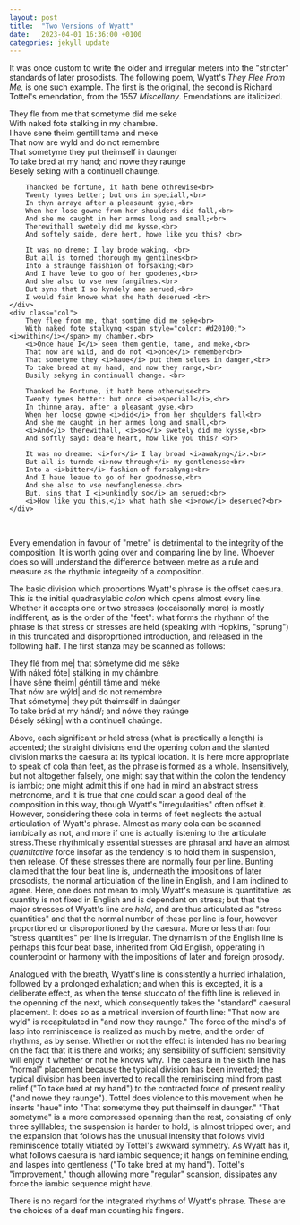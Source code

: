 ```yaml
---
layout: post
title:  "Two Versions of Wyatt"
date:   2023-04-01 16:36:00 +0100
categories: jekyll update
---
```



It was once custom to write the older and irregular meters into the "stricter" standards of later prosodists. The following poem, Wyatt's <i>They Flee From Me,</i> is one such example. The first is the original, the second is Richard Tottel's emendation, from the 1557 <i>Miscellany</i>. Emendations are italicized.

<div class="columnated">
    <div class="col">
        They fle from me that sometyme did me seke <br>
        With naked fote stalking in my chambre.<br>
        I have sene theim gentill tame and meke<br>
        That now are wyld and do not remembre<br>
        That sometyme they put theimself in daunger<br>
        To take bred at my hand; and nowe they raunge<br>
        Besely seking with a continuell chaunge.<br>

        Thancked be fortune, it hath bene othrewise<br>
        Twenty tymes better; but ons in speciall,<br>
        In thyn arraye after a pleasaunt gyse,<br>
        When her lose gowne from her shoulders did fall,<br>
        And she me caught in her armes long and small;<br>
        Therewithall swetely did me kysse,<br>
        And softely saide, dere hert, howe like you this? <br>

        It was no dreme: I lay brode waking. <br>
        But all is torned thorough my gentilnes<br>
        Into a straunge fasshion of forsaking;<br>
        And I have leve to goo of her goodenes,<br>
        And she also to vse new fangilnes.<br>
        But syns that I so kyndely ame serued,<br>
        I would fain knowe what she hath deserued <br>
    </div>
    <div class="col">
        They flee from me, that somtime did me seke<br>
        With naked fote stalkyng <span style="color: #d20100;"><i>within</i></span> my chamber.<br>
        <i>Once haue I</i> seen them gentle, tame, and meke,<br>
        That now are wild, and do not <i>once</i> remember<br>
        That sometyme they <i>haue</i> put them selues in danger,<br>
        To take bread at my hand, and now they range,<br>
        Busily sekyng in continuall change. <br>
    
        Thanked be Fortune, it hath bene otherwise<br>
        Twenty tymes better: but once <i>especiall</i>,<br>
        In thinne aray, after a pleasant gyse,<br>
        When her loose gowne <i>did</i> from her shoulders fall<br>
        And she me caught in her armes long and small,<br>
        <i>And</i> therewithall, <i>so</i> swetely did me kysse,<br>
        And softly sayd: deare heart, how like you this? <br>

        It was no dreame: <i>for</i> I lay broad <i>awakyng</i>.<br>
        But all is turnde <i>now through</i> my gentlenesse<br>
        Into a <i>bitter</i> fashion of forsakyng:<br>
        And I haue leaue to go of her goodnesse,<br>
        And she also to vse newfanglenesse.<br>
        But, sins that I <i>unkindly so</i> am serued:<br>
        <i>How like you this,</i> what hath she <i>now</i> deserued?<br>
    </div>
 </div> 
 <br />

Every emendation in favour of "metre" is detrimental to the integrity of the composition. It is worth going over and comparing line by line. Whoever does so will understand the difference between metre as a rule and measure as the rhythmic integreity of a composition. 

The basic division which proportions Wyatt's phrase is the offset caesura. This is the initial quadrasylabic <i>colon</i> which opens almost every line. Whether it accepts one or two stresses (occaisonally more) is mostly indifferent, as is the order of the "feet": what forms the rhythmn of the phrase is that stress or stresses are held (speaking with Hopkins, "sprung") in this truncated and disproprtioned introduction, and released in the following half. The first stanza may be scanned as follows:

They flé from me| that sómetyme díd me séke <br>
With náked fóte| stálking in my chámbre.<br>
Í have séne theim| géntill táme and méke<br>
That nów are wýld| and do not remémbre<br>
That sómetyme| they pút theimsélf in daúnger<br>
To take bréd at my hánd/; and nówe they raúnge<br>
Bésely séking| with a contínuell chaúnge.<br>

Above, each significant or held stress (what is practically a length) is accented; the straight divisions end the opening colon and the slanted division marks the caesura at its typical location. It is here more appropriate to speak of cola than feet, as the phrase is formed as a whole. Insensitively, but not altogether falsely, one might say that within the colon the tendency is iambic; one might admit this if one had in mind an abstract stress metronome, and it is true that one could scan a good deal of the composition in this way, though Wyatt's "irregularities" often offset it. However, considering these cola in terms of feet neglects the actual articulation of Wyatt's phrase. Almost as many cola can be scanned iambically as not, and more if one is actually listening to the articulate stress.These rhythmically essential stresses are phrasal and have an almost <i>quantitative</i> force insofar as the tendency is to hold them in suspension, then release. Of these stresses there are normally four per line. Bunting claimed that the four beat line is, underneath the impositions of later prosodists, the normal articulation of the line in English, and I am inclined to agree. Here, one does not mean to imply Wyatt's measure is quantitative, as quantity is not fixed in English and is dependant on stress; but that the major stresses of Wyatt's line are <i>held</i>, and are thus articulated as "stress quantities" and that the normal number of these per line is four, however proportioned or disproportioned by the caesura. More or less than four "stress quantities" per line is irregular. The dynamism of the English line is perhaps this four beat base, inherited from Old English, opperating in counterpoint or harmony with the impositions of later and foreign prosody.

Analogued with the breath, Wyatt's line is consistently a hurried inhalation, followed by a prolonged exhalation; and when this is excepted, it is a deliberate effect, as when the tense stuccato of the fifth line is relieved in the openning of the next, which consequently takes the "standard" caesural placement. It does so as a metrical inversion of fourth line: "That now are wyld" is recapitulated in "and now they raunge." The force of the mind's of lasp into reminiscence is realized as much by metre, and the order of rhythms, as by sense. Whether or not the effect is intended has no bearing on the fact that it is there and works; any sensibility of sufficient sensitivity will enjoy it whether or not he knows why. The caesura in the sixth line has "normal" placement because the typical division has been inverted; the typical division has been inverted to recall the reminiscing mind from past relief ("To take bred at my hand") to the contracted force of present reality ("and nowe they raunge"). Tottel does violence to this movement when he inserts "haue" into "That sometyme they put theimself in daunger." "That sometyme" is a more compressed openning than the rest, consisting of only three sylllables; the suspension is harder to hold, is almost tripped over; and the expansion that follows has the unusual intensity that follows vivid reminiscence totally vitiated by Tottel's awkward symmetry. As Wyatt has it, what follows caesura is hard iambic sequence; it hangs on feminine ending, and laspes into gentleness ("To take bred at my hand"). Tottel's "improvement," though allowing more "regular" scansion, dissipates any force the iambic sequence might have. 

There is no regard for the integrated rhythms of Wyatt's phrase. These are the choices of a deaf man counting his fingers.



